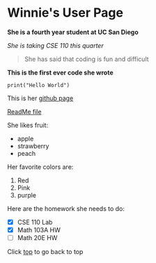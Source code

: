 # Winnie's User Page #
**She is a fourth year student at UC San Diego**

*She is taking CSE 110 this quarter*
>She has said that coding is fun and difficult

**This is the first ever code she wrote**

```
print("Hello World")

```

This is her [github page](https://github.com/yunyiwinnieshe)

[ReadMe file](/README.md)

She likes fruit:
* apple
* strawberry
* peach

Her favorite colors are:
1. Red
2. Pink
3. purple
   

Here are the homework she needs to do:
- [x] CSE 110 Lab
- [x] Math 103A HW
- [ ] Math 20E HW

Click [top](#winnies-user-page) to go back to top